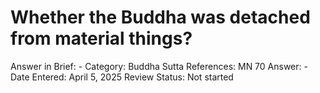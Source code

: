 # Whether the Buddha was detached from material things?

Answer in Brief: -
 Category: Buddha
Sutta References: MN 70
Answer: -
Date Entered: April 5, 2025
Review Status: Not started